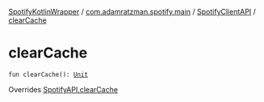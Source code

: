 [SpotifyKotlinWrapper](../../index.md) / [com.adamratzman.spotify.main](../index.md) / [SpotifyClientAPI](index.md) / [clearCache](./clear-cache.md)

# clearCache

`fun clearCache(): `[`Unit`](https://kotlinlang.org/api/latest/jvm/stdlib/kotlin/-unit/index.html)

Overrides [SpotifyAPI.clearCache](../-spotify-a-p-i/clear-cache.md)

